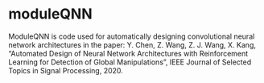 # moduleQNN
ModuleQNN is code used for automatically designing convolutional neural network architectures in the paper:
Y. Chen, Z. Wang, Z. J. Wang, X. Kang, “Automated Design of Neural Network Architectures with Reinforcement Learning for Detection of Global Manipulations”, 
IEEE Journal of Selected Topics in Signal Processing, 2020. 


